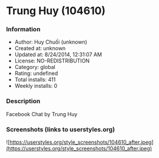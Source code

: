 # Trung Huy (104610)

### Information
- Author: Huy Chuối (unknown)
- Created at: unknown
- Updated at: 8/24/2014, 12:31:07 AM
- License: NO-REDISTRIBUTION
- Category: global
- Rating: undefined
- Total installs: 411
- Weekly installs: 0


### Description
Facebook Chat by Trung Huy


### Screenshots (links to userstyles.org)
![https://userstyles.org/style_screenshots/104610_after.jpeg](https://userstyles.org/style_screenshots/104610_after.jpeg)


